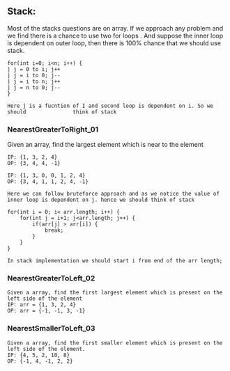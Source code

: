 ## Stack:

Most of the stacks questions are on array. If we approach any problem and we find there is a chance to use two for loops . And suppose the inner loop is dependent on outer loop, then there is 100% chance that we should use stack.

	for(int i=0; i<n; i++) {
	| j = 0 to i; j++
	| j = i to 0; j--
	| j = i to n; j++
	| j = n to 0; j--
	} 
	
	Here j is a fucntion of I and second loop is dependent on i. So we should            	think of stack
	
### NearestGreaterToRight_01
Given an array, find the largest element which is near to the element

	IP: {1, 3, 2, 4}
	OP: {3, 4, 4, -1}
	
	IP: {1, 3, 0, 0, 1, 2, 4}
	OP: {3, 4, 1, 1, 2, 4, -1}

	Here we can follow bruteforce approach and as we notice the value of inner loop is dependent on j. hence we should think of stack
	
	for(int i = 0; i< arr.length; i++) {
		for(int j = i+1; j<arr.length; j++) {
			if(arr[j] > arr[i]) {
				break;
			}
		}
	}	
	
	In stack implementation we should start i from end of the arr length;

### NearestGreaterToLeft_02
    Given a array, find the first largest element which is present on the left side of the element
    IP: arr = {1, 3, 2, 4}
    OP: arr = {-1, -1, 3, -1}

### NearestSmallerToLeft_03
    Given a array, find the first smaller element which is present on the left side of the element.
    IP: {4, 5, 2, 10, 8}
    OP: {-1, 4, -1, 2, 2}